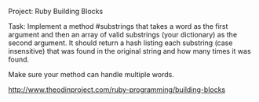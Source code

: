 Project: Ruby Building Blocks

Task: Implement a method #substrings that takes a word as the first argument and then an array of valid substrings (your dictionary) as the second argument. It should return a hash listing each substring (case insensitive) that was found in the original string and how many times it was found.

Make sure your method can handle multiple words.


http://www.theodinproject.com/ruby-programming/building-blocks